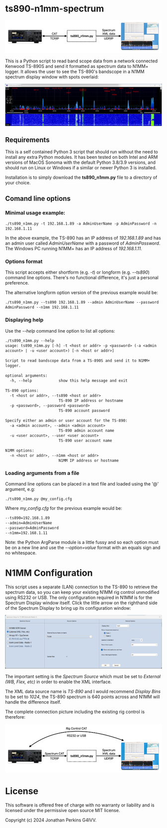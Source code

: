 # ts890-n1mm-spectrum

![overview](images/overview_image.png)

This is a Python script to read band scope data from a network connected Kenwood TS-890S and send it formatted as spectrum data to N1MM+ logger. It allows the user to see the TS-890's bandscope in a N1MM spectrum display window with spots overlaid:

![example N1MM spectrum display](images/example_n1mm_bandscope_1.png)

## Requirements

This is a self contained Python 3 script that should run without the need to install any extra Python modules. It has been tested on both Intel and ARM versions of MacOS Sonoma with the default Python 3.8/3.9 versions, and should run on Linux or Windows if a similar or newer Python 3 is installed.

Installation is to simply download the __ts890_n1mm.py__ file to a directory of your choice.

## Comand line options

### Minimal usage example:

```
./ts890_n1mm.py -t 192.168.1.89 -a AdminUserName -p AdminPassword -n 192.168.1.11
```

In the above example, the TS-890 has an IP address of _192.168.1.89_ and has an admin user called _AdminUserName_ with a password of _AdminPassword_. The Windows PC running N1MM+ has an IP address of _192.168.1.11_.

### Options format

This script accepts either shortform (e.g. _-t_) or longform (e.g. _--ts890_) command line options. There's no functional difference, it's just a personal preference.

The alternative longform option version of the previous example would be:

```
./ts890_n1mm.py --ts890 192.168.1.89 --admin AdminUserName --password AdminPassword --n1mm 192.168.1.11
```

### Displaying help

Use the _--help_ command line option to list all options:

```
./ts890_n1mm.py --help
usage: ts890_n1mm.py [-h] -t <host or addr> -p <password> (-a <admin account> | -u <user account>) [-n <host or addr>]

Script to read bandscope data from a TS-890S and send it to N1MM+ logger.

optional arguments:
  -h, --help            show this help message and exit

TS-890 options:
  -t <host or addr>, --ts890 <host or addr>
                        TS-890 IP address or hostname
  -p <password>, --password <password>
                        TS-890 account password

Specify either an admin or user account for the TS-890:
  -a <admin account>, --admin <admin account>
                        TS-890 admin account name
  -u <user account>, --user <user account>
                        TS-890 user account name

N1MM options:
  -n <host or addr>, --n1mm <host or addr>
                        N1MM IP address or hostname
```

### Loading arguments from a file

Command line options can be placed in a text file and loaded using the '@' argument, e.g:

```
./ts890_n1mm.py @my_config.cfg
```

Where _my_config.cfg_ for the previous example would be:

```
--ts890=192.168.1.89
--admin=AdminUserName
--password=AdminPassword
--n1mm=192.168.1.11
```

Note: the Python ArgParse module is a little fussy and so each option must be on a new line and use the _--option=value_ format with an equals sign and no whitespace.

# N1MM Configuration

This script uses a separate (LAN) connection to the TS-890 to retrieve the spectrum data, so you can keep your existing N1MM rig control unmodified using RS232 or USB. The only configuration required in N1MM is for the Spectrum Display window itself. Click the little arrow on the righthand side of the Spectrum Display to bring up its configuration window:

![N1MM spectrum display configuration screen](images/n1mm_spectrum_display_config.png)

The important setting is the _Spectrum Source_ which must be set to _External (WB, Flex, etc)_ in order to enable the XML interface.

The XML data source name is _TS-890_ and I would recommend _Display Bins_ to be set to _1024_, the TS-890 spectrum is 640 points across and N1MM will handle the difference itself.

The complete connection picture including the existing rig control is therefore:

![Complete connection picture](images/ts890_rig_control_and_spectrum.png)


# License

This software is offered free of charge with no warranty or liability and is licensed under the permissive open source MIT license.

Copyright (c) 2024 Jonathan Perkins G4IVV.
